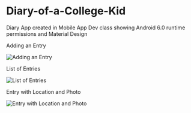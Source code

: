 # Diary-of-a-College-Kid
Diary App created in Mobile App Dev class showing Android 6.0 runtime permissions and Material Design

Adding an Entry

![Adding an Entry](http://anthonyalves.science/assets/11.png)

List of Entries

![List of Entries](http://anthonyalves.science/assets/22.png)

Entry with Location and Photo

![Entry with Location and Photo](http://anthonyalves.science/assets/33.png) 
